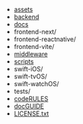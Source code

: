 - [assets](assets/README.md)
- [backend](backend/README.md)
- [docs](docs/README.md)
- frontend-next/
- frontend-reactnative/
- frontend-vite/
- [middleware](middleware/README.md)
- [scripts](scripts/README.md)
- swift-iOS/
- swift-tvOS/
- swift-watchOS/
- tests/
- [codeRULES](codeRULES.md)
- [docGUIDE](docGUIDE.md)
- [LICENSE.txt](LICENSE.txt)